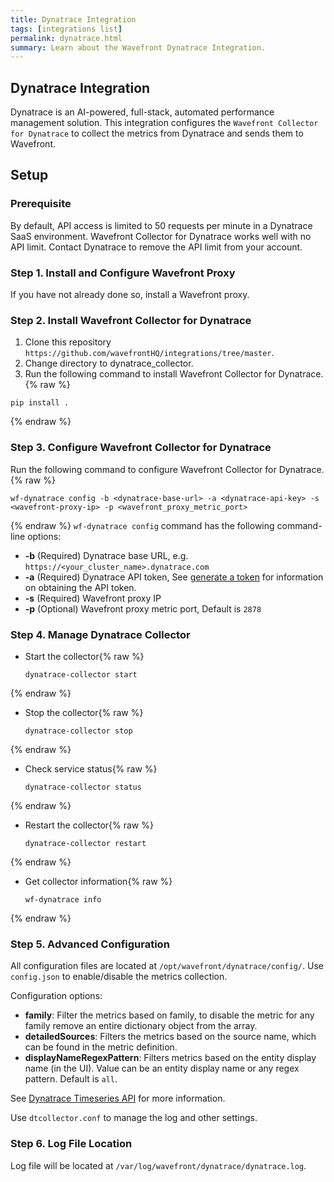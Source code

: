 ```yaml
---
title: Dynatrace Integration
tags: [integrations list]
permalink: dynatrace.html
summary: Learn about the Wavefront Dynatrace Integration.
---
```

## Dynatrace Integration

Dynatrace is an AI-powered, full-stack, automated performance management solution.  This integration configures the `Wavefront Collector for Dynatrace` to collect the metrics from Dynatrace and sends them to Wavefront.
## Setup

### Prerequisite
By default, API access is limited to 50 requests per minute in a Dynatrace SaaS environment. Wavefront Collector for Dynatrace works well with no API limit. Contact Dynatrace to remove the API limit from your account.

### Step 1. Install and Configure Wavefront Proxy
If you have not already done so, install a Wavefront proxy.

### Step 2. Install Wavefront Collector for Dynatrace
1. Clone this repository `https://github.com/wavefrontHQ/integrations/tree/master`.
2. Change directory to dynatrace_collector.
3. Run the following command to install Wavefront Collector for Dynatrace.
{% raw %}
```
pip install .
```
{% endraw %}

### Step 3. Configure Wavefront Collector for Dynatrace
Run the following command to configure Wavefront Collector for Dynatrace.{% raw %}
```
wf-dynatrace config -b <dynatrace-base-url> -a <dynatrace-api-key> -s <wavefront-proxy-ip> -p <wavefront_proxy_metric_port>
```
{% endraw %}
`wf-dynatrace config` command has the following command-line options:  
  
* **-b** (Required) Dynatrace base URL, e.g. `https://<your_cluster_name>.dynatrace.com`
* **-a** (Required) Dynatrace API token, See [generate a token](https://www.dynatrace.com/support/help/extend-dynatrace/dynatrace-api/basics/dynatrace-api-authentication/) for information on obtaining the API token.
* **-s** (Required) Wavefront proxy IP
* **-p** (Optional) Wavefront proxy metric port, Default is `2878`   

### Step 4. Manage Dynatrace Collector
- Start the collector{% raw %}
    ```
    dynatrace-collector start
    ```
{% endraw %}
- Stop the collector{% raw %}
    ```
    dynatrace-collector stop
    ```
{% endraw %}
- Check service status{% raw %}
    ```
    dynatrace-collector status
    ```
{% endraw %}
- Restart the collector{% raw %}
    ```
    dynatrace-collector restart
    ```
{% endraw %}
- Get collector information{% raw %}
    ```
    wf-dynatrace info
    ```
{% endraw %}

### Step 5. Advanced Configuration
All configuration files are located at `/opt/wavefront/dynatrace/config/`.
Use `config.json` to enable/disable the metrics collection.

Configuration options:
* **family**:  Filter the metrics based on family, to disable the metric for any family remove an entire dictionary object from the array.
* **detailedSources**: Filters the metrics based on the source name, which can be found in the metric definition.
* **displayNameRegexPattern**: Filters metrics based on the entity display name (in the UI). Value can be an entity display name or any regex pattern. Default is `all`.

See [Dynatrace Timeseries API](https://www.dynatrace.com/support/help/extend-dynatrace/dynatrace-api/environment-api/timeseries/) for more information.

Use `dtcollector.conf` to manage the log and other settings.

### Step 6. Log File Location
Log file will be located at `/var/log/wavefront/dynatrace/dynatrace.log`.

